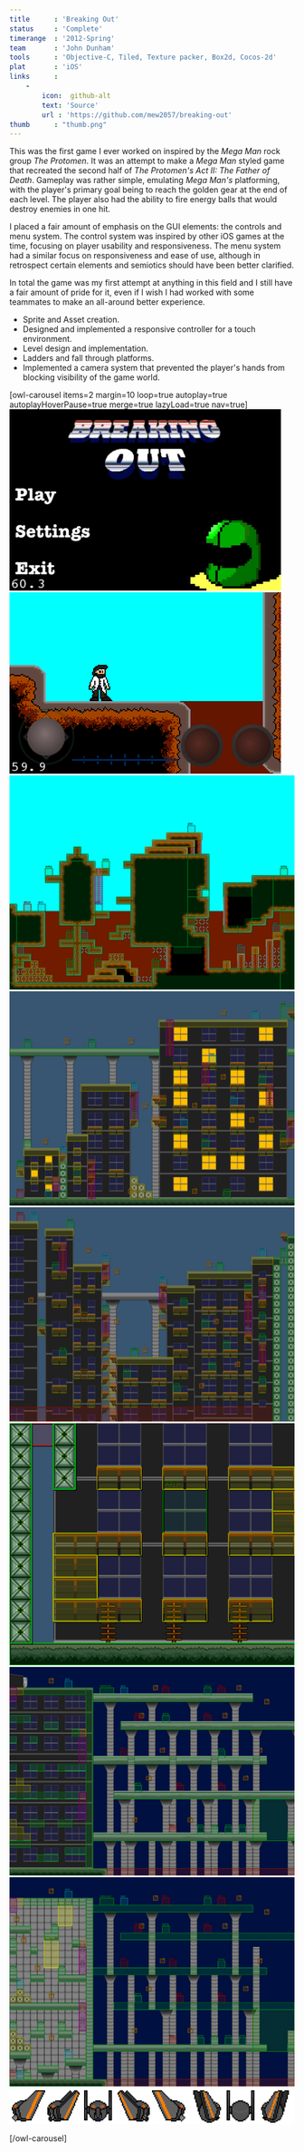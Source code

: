 ```yaml
---
title      : 'Breaking Out'
status     : 'Complete'
timerange  : '2012-Spring'
team       : 'John Dunham' 
tools      : 'Objective-C, Tiled, Texture packer, Box2d, Cocos-2d'
plat       : 'iOS'
links      : 
    -  
        icon:  github-alt
        text: 'Source'
        url : 'https://github.com/mew2057/breaking-out'
thumb      : "thumb.png"
---
```



This was the first game I ever worked on inspired by the *Mega Man* rock group *The Protomen*. 
It was an attempt to make a *Mega Man* styled game that recreated the second half of *The Protomen's Act II: The Father of Death*. 
Gameplay was rather simple, emulating *Mega Man's* platforming, with the player's primary goal being to reach the golden gear at the end of each level. 
The player also had the ability to fire energy balls that would destroy enemies in one hit.

I placed a fair amount of emphasis on the GUI elements: the controls and menu system. The control system was inspired by other iOS games at the time, focusing on player usability and responsiveness. 
The menu system had a similar focus on responsiveness and ease of use, although in retrospect certain elements and semiotics should have been better clarified.

In total the game was my first attempt at anything in this field and I still have a fair amount of pride for it, even if I wish I had worked with some teammates to make an all-around better experience.

- Sprite and Asset creation.
- Designed and implemented a responsive controller for a touch environment.
- Level design and implementation.
- Ladders and fall through platforms.
- Implemented a camera system that prevented the player's hands from blocking visibility of the game world.

[owl-carousel items=2 margin=10 loop=true autoplay=true autoplayHoverPause=true merge=true lazyLoad=true nav=true]
![](00.png)
![](01.png)
![](02.png)
![](03.png)
![](04.png)
![](05.png)
![](06.png)
![](07.png)
![](08.png)

[/owl-carousel]